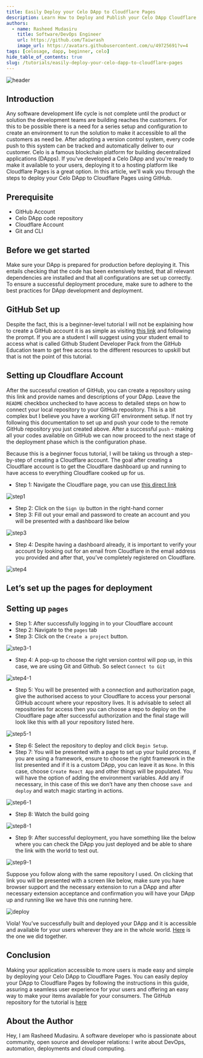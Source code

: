 ```yaml
---
title: Easily Deploy your Celo DApp to Cloudflare Pages
description: Learn How to Deploy and Publish your Celo DApp Cloudflare Pages with Ease.
authors:
  - name: Rasheed Mudasiru
    title: Software/DevOps Engineer
    url: https://github.com/Taiwrash
    image_url: https://avatars.githubusercontent.com/u/49725691?v=4
tags: [celosage, dapp, beginner, celo]
hide_table_of_contents: true
slug: /tutorials/easily-deploy-your-celo-dapp-to-cloudflare-pages
---
```


![header](../../src/data-tutorials/showcase/beginner/easily-deploy-your-celo-dapp-to-cloudflare-pages.png)

## Introduction

Any software development life cycle is not complete until the product or solution the development teams are building reaches the customers. For this to be possible there is a need for a series setup and configuration to create an environment to run the solution to make it accessible to all the customers as need be. After adopting a version control system, every code push to this system can be tracked and automatically deliver to our customer. Celo is a famous blockchain platform for building decentralized applications (DApps). If you've developed a Celo DApp and you're ready to make it available to your users, deploying it to a hosting platform like Cloudflare Pages is a great option. In this article, we'll walk you through the steps to deploy your Celo DApp to Cloudflare Pages using GitHub.

## Prerequisite

- GitHub Account
- Celo DApp code repository
- Cloudflare Account
- Git and CLI

## Before we get started

Make sure your DApp is prepared for production before deploying it. This entails checking that the code has been extensively tested, that all relevant dependencies are installed and that all configurations are set up correctly. To ensure a successful deployment procedure, make sure to adhere to the best practices for DApp development and deployment.

## GitHub Set up

Despite the fact, this is a beginner-level tutorial I will not be explaining how to create a GitHub account it is as simple as visiting [this link](https://github.com/) and following the prompt. If you are a student I will suggest using your student email to access what is called Github Student Developer Pack from the GitHub Education team to get free access to the different resources to upskill but that is not the point of this tutorial.

## Setting up Cloudflare Account

After the successful creation of GitHub, you can create a repository using this link and provide names and descriptions of your DApp. Leave the `README` checkbox unchecked to have access to detailed steps on how to connect your local repository to your GitHub repository. This is a bit complex but I believe you have a working GIT environment setup. If not try following this documentation to set up and push your code to the remote GitHub repository you just created above. After a successful `push` - making all your codes available on GitHub we can now proceed to the next stage of the deployment phase which is the configuration phase.

Because this is a beginner focus tutorial, I will be taking us through a step-by-step of creating a Cloudflare account. The goal after creating a Cloudflare account is to get the Cloudflare dashboard up and running to have access to everything Cloudflare cooked up for us.

- Step 1: Navigate the Cloudflare page, you can use [this direct link](https://www.cloudflare.com/)

![step1](images/img1.png)

- Step 2: Click on the `Sign Up` button in the right-hand corner
- Step 3: Fill out your email and password to create an account and you will be presented with a dashboard like below

![step3](images/img2.png)

- Step 4: Despite having a dashboard already, it is important to verify your account by looking out for an email from Cloudflare in the email address you provided and after that, you’ve completely registered on Cloudflare.

![step4](images/img3.png)

## Let’s set up the pages for deployment

## Setting up `pages`

- Step 1: After successfully logging in to your Cloudflare account
- Step 2: Navigate to the `pages` tab
- Step 3: Click on the `Create a project` button.

![step3-1](images/img4.png)

- Step 4: A pop-up to choose the right version control will pop up, in this case, we are using Git and Github. So select `Connect to Git`

![step4-1](images/img5.png)

- Step 5: You will be presented with a connection and authorization page, give the authorised access to your Cloudflare to access your personal GitHub account where your repository lives. It is advisable to select all repositories for access then you can choose a repo to deploy on the Cloudflare page after successful authorization and the final stage will look like this with all your repository listed here.

![step5-1](images/img6.png)

- Step 6: Select the repository to deploy and click `Begin Setup`.
- Step 7: You will be presented with a page to set up your build process, if you are using a framework, ensure to choose the right framework in the list presented and if it is a custom DApp, you can leave it as `None`. In this case, choose `Create React App` and other things will be populated. You will have the option of adding the environment variables. Add any if necessary, in this case of this we don’t have any then choose `save and deploy` and watch magic starting in actions.

![step6-1](images/img7.png)

- Step 8: Watch the build going

![step8-1](images/img8.png)

- Step 9: After successful deployment, you have something like the below where you can check the DApp you just deployed and be able to share the link with the world to test out.

![step9-1](images/img9.png)

Suppose you follow along with the same repository I used. On clicking that link you will be presented with a screen like below, make sure you have browser support and the necessary extension to run a DApp and after necessary extension acceptance and confirmation you will have your DApp up and running like we have this one running here.

![deploy](images/img10.png)

Viola! You’ve successfully built and deployed your DApp and it is accessible and available for your users wherever they are in the whole world. [Here](https://2b350917.dapp-deployment-pl.pages.dev) is the one we did together.

## Conclusion

Making your application accessible to more users is made easy and simple by deploying your Celo DApp to Cloudflare Pages. You can easily deploy your DApp to Cloudflare Pages by following the instructions in this guide, assuring a seamless user experience for your users and offering an easy way to make your items available for your consumers. The GitHub repository for the tutorial is [here](https://github.com/Taiwrash/dapp-deployment-pl)

## About the Author

Hey, I am Rasheed Mudasiru. A software developer who is passionate about community, open source and developer relations: I write about DevOps, automation, deployments and cloud computing.
